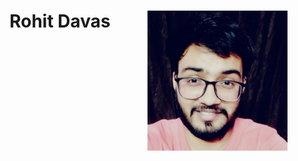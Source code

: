 ---
layout: default
title: Rohit Davas <img align = "right" width = "224" height = "224" src="/Images/Rohit.jpeg" alt="Rohit"/> 
description: About Me 
---